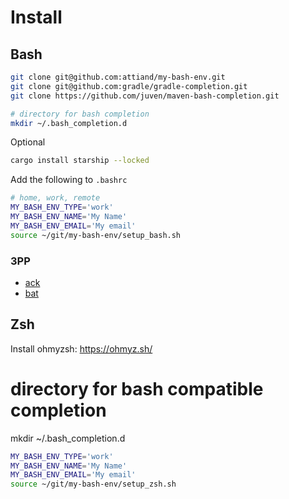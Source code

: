 # Install

## Bash
```bash
git clone git@github.com:attiand/my-bash-env.git
git clone git@github.com:gradle/gradle-completion.git
git clone https://github.com/juven/maven-bash-completion.git

# directory for bash completion
mkdir ~/.bash_completion.d
```

Optional
```bash
cargo install starship --locked
```

Add the following to `.bashrc`

```bash
# home, work, remote
MY_BASH_ENV_TYPE='work'
MY_BASH_ENV_NAME='My Name'
MY_BASH_ENV_EMAIL='My email'
source ~/git/my-bash-env/setup_bash.sh
```

### 3PP
* [ack](https://beyondgrep.com)
* [bat](https://github.com/sharkdp/bat)


## Zsh

Install ohmyzsh: https://ohmyz.sh/

# directory for bash compatible completion
mkdir ~/.bash_completion.d

```bash
MY_BASH_ENV_TYPE='work'
MY_BASH_ENV_NAME='My Name'
MY_BASH_ENV_EMAIL='My email'
source ~/git/my-bash-env/setup_zsh.sh
```


